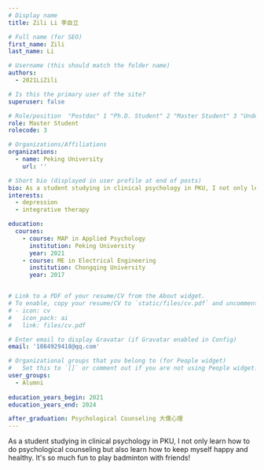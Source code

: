 ```yaml
---
# Display name
title: Zili Li 李自立

# Full name (for SEO)
first_name: Zili
last_name: Li

# Username (this should match the folder name)
authors:
  - 2021LiZili

# Is this the primary user of the site?
superuser: false

# Role/position  "Postdoc" 1 "Ph.D. Student" 2 "Master Student" 3 "Undergradute Student" 4
role: Master Student
rolecode: 3

# Organizations/Affiliations
organizations:
  - name: Peking University
    url: ''

# Short bio (displayed in user profile at end of posts)
bio: As a student studying in clinical psychology in PKU, I not only learn how to do psychological counseling but also learn how to keep myself happy and healthy. It's so much fun to play badminton with friends!
interests:
  - depression
  - integrative therapy

education:
  courses:
    - course: MAP in Applied Psychology
      institution: Peking University
      year: 2021
    - course: ME in Electrical Engineering
      institution: Chongqing University
      year: 2017


# Link to a PDF of your resume/CV from the About widget.
# To enable, copy your resume/CV to `static/files/cv.pdf` and uncomment the lines below.
# - icon: cv
#   icon_pack: ai
#   link: files/cv.pdf

# Enter email to display Gravatar (if Gravatar enabled in Config)
email: '1084929418@qq.com'

# Organizational groups that you belong to (for People widget)
#   Set this to `[]` or comment out if you are not using People widget.
user_groups:
  - Alumni
  
education_years_begin: 2021
education_years_end: 2024

after_graduation: Psychological Counseling 大儒心理
---
```


As a student studying in clinical psychology in PKU, I not only learn how to do psychological counseling but also learn how to keep myself happy and healthy. It's so much fun to play badminton with friends!